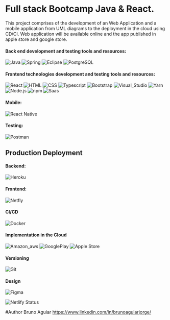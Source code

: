 # Full stack Bootcamp Java & React.


This project comprises of the development of an Web Application and a mobile application from UML diagrams to the deployment in the cloud using CD/CI. Web application will be available online and the app published in apple store and google store.

#### Back end development and testing tools and resources:

![Java](https://img.shields.io/badge/Java-ED8B00?style=for-the-badge&logo=java&logoColor=white)
![Spring](https://img.shields.io/badge/Spring-6DB33F?style=for-the-badge&logo=spring&logoColor=white)
![Eclipse](https://img.shields.io/badge/Eclipse-2C2255?style=for-the-badge&logo=eclipse&logoColor=white)
![PostgreSQL](https://img.shields.io/badge/PostgreSQL-316192?style=for-the-badge&logo=postgresql&logoColor=white)

#### Frontend technologies development and testing tools and resources:

![React](https://img.shields.io/badge/React-20232A?style=for-the-badge&logo=react&logoColor=61DAFB)
![HTML](https://img.shields.io/badge/HTML-239120?style=for-the-badge&logo=html5&logoColor=white)
![CSS](https://img.shields.io/badge/CSS3-1572B6?style=for-the-badge&logo=css3&logoColor=white)
![Typescript](https://img.shields.io/badge/TypeScript-007ACC?style=for-the-badge&logo=typescript&logoColor=white)
![Bootstrap](https://img.shields.io/badge/Bootstrap-563D7C?style=for-the-badge&logo=bootstrap&logoColor=white)
![Visual_Studio](https://img.shields.io/badge/Visual_Studio_Code-0078D4?style=for-the-badge&logo=visual%20studio%20code&logoColor=white)
![Yarn](https://img.shields.io/badge/Yarn-2C8EBB?style=for-the-badge&logo=yarn&logoColor=white)
![Node.js](https://img.shields.io/badge/Node.js-43853D?style=for-the-badge&logo=node.js&logoColor=white)
![npm](https://img.shields.io/badge/npm-CB3837?style=for-the-badge&logo=npm&logoColor=white)
![Saas](https://img.shields.io/badge/Sass-CC6699?style=for-the-badge&logo=sass&logoColor=white)

#### Mobile:

![React Native](https://img.shields.io/badge/React_Native-20232A?style=for-the-badge&logo=react&logoColor=61DAFB)

#### Testing:

![Postman](https://img.shields.io/badge/Postman-FF6C37?style=for-the-badge&logo=Postman&logoColor=white)

 ## Production Deployment
 
#### Backend: 
 
![Heroku](https://img.shields.io/badge/Heroku-430098?style=for-the-badge&logo=heroku&logoColor=white)

#### Frontend:
 
![Netfly](https://img.shields.io/badge/Netlify-00C7B7?style=for-the-badge&logo=netlify&logoColor=white)

#### CI/CD 

![Docker](https://img.shields.io/badge/Docker-2CA5E0?style=for-the-badge&logo=docker&logoColor=white)


#### Implementation in the Cloud

![Amazon_aws](https://img.shields.io/badge/Amazon_AWS-232F3E?style=for-the-badge&logo=amazon-aws&logoColor=white)
![GooglePlay](https://img.shields.io/badge/Google_Play-414141?style=for-the-badge&logo=google-play&logoColor=white)
![Apple Store](https://img.shields.io/badge/App_Store-0D96F6?style=for-the-badge&logo=app-store&logoColor=white)

#### Versioning

![Git](https://img.shields.io/badge/Git-F05032?style=for-the-badge&logo=git&logoColor=white)

#### Design

![Figma](https://img.shields.io/badge/Figma-F24E1E?style=for-the-badge&logo=figma&logoColor=white)

![Netlify Status](https://api.netlify.com/api/v1/badges/b87a8a09-475e-45a0-bc7c-b95b8e1f7382/deploy-status)

#Author
Bruno Aguiar
https://www.linkedin.com/in/brunoaguiarjorge/

